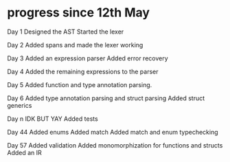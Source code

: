 # progress since 12th May

Day 1
Designed the AST
Started the lexer

Day 2
Added spans and made the lexer working

Day 3
Added an expression parser
Added error recovery

Day 4
Added the remaining expressions to the parser

Day 5
Added function and type annotation parsing.

Day 6
Added type annotation parsing and struct parsing
Added struct generics

Day n
IDK BUT YAY
Added tests

Day 44
Added enums
Added match
Added match and enum typechecking

Day 57
Added validation
Added monomorphization for functions and structs
Added an IR
